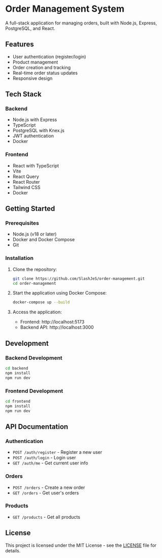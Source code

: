 # Order Management System

A full-stack application for managing orders, built with Node.js, Express, PostgreSQL, and React.

## Features

- User authentication (register/login)
- Product management
- Order creation and tracking
- Real-time order status updates
- Responsive design

## Tech Stack

### Backend
- Node.js with Express
- TypeScript
- PostgreSQL with Knex.js
- JWT authentication
- Docker

### Frontend
- React with TypeScript
- Vite
- React Query
- React Router
- Tailwind CSS
- Docker

## Getting Started

### Prerequisites

- Node.js (v18 or later)
- Docker and Docker Compose
- Git

### Installation

1. Clone the repository:
   ```bash
   git clone https://github.com/SlashJeS/order-management.git
   cd order-management
   ```

2. Start the application using Docker Compose:
   ```bash
   docker-compose up --build
   ```

3. Access the application:
   - Frontend: http://localhost:5173
   - Backend API: http://localhost:3000

## Development

### Backend Development

```bash
cd backend
npm install
npm run dev
```

### Frontend Development

```bash
cd frontend
npm install
npm run dev
```

## API Documentation

### Authentication

- `POST /auth/register` - Register a new user
- `POST /auth/login` - Login user
- `GET /auth/me` - Get current user info

### Orders

- `POST /orders` - Create a new order
- `GET /orders` - Get user's orders

### Products

- `GET /products` - Get all products

## License

This project is licensed under the MIT License - see the [LICENSE](LICENSE) file for details. 